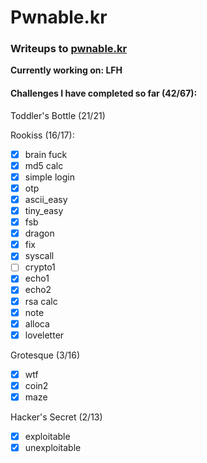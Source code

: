 # Pwnable.kr
### Writeups to [pwnable.kr](https://pwnable.kr) 


**Currently working on:  LFH**


#### Challenges I have completed so far (42/67): 


Toddler's Bottle (21/21)

Rookiss (16/17):
- [x] brain fuck
- [x] md5 calc
- [x] simple login
- [x] otp
- [x] ascii_easy
- [x] tiny_easy
- [x] fsb
- [x] dragon
- [x] fix
- [x] syscall
- [ ] crypto1
- [x] echo1
- [x] echo2
- [x] rsa calc
- [x] note
- [x] alloca
- [x] loveletter

Grotesque (3/16)
- [x] wtf
- [x] coin2
- [x] maze
      
 Hacker's Secret (2/13)
- [x] exploitable
- [x] unexploitable
